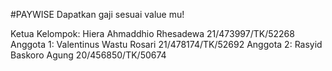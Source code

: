 
#PAYWISE
Dapatkan gaji sesuai value mu!

Ketua Kelompok: Hiera Ahmaddhio Rhesadewa 21/473997/TK/52268
Anggota 1: Valentinus Wastu Rosari 21/478174/TK/52692
Anggota 2: Rasyid Baskoro Agung 20/456850/TK/50674